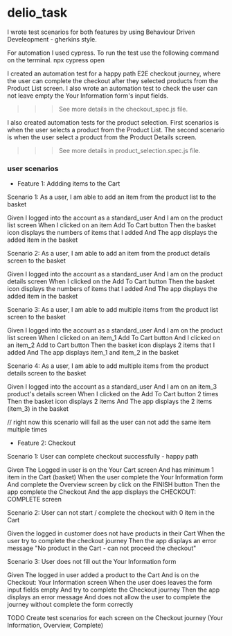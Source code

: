# delio_task

I wrote test scenarios for both features by using Behaviour Driven Develeopment - gherkins style.

For automation I used cypress. To run the test use the following command on the terminal.
npx cypress open

I created an automation test for a happy path E2E checkout journey, where the user can complete the checkout after they selected products from the Product List screen. 
I also wrote an automation test to check the user can not leave empty the Your Information form's input fields.
>>> See more details in the checkout_spec.js file.

I also created automation tests for the product selection. First scenarios is when the user selects a product from the Product List. The second scenario is when the user select a product from the Product Details screen.
>>> See more details in product_selection.spec.js file.

### user scenarios ###

* Feature 1: Addding items to the Cart

Scenario 1: As a user, I am able to add an item from the product list to the basket

Given I logged into the account as a standard_user
And I am on the product list screen
When I clicked on an item Add To Cart button
Then the basket icon displays the numbers of items that I added
And The app displays the added item in the basket

Scenario 2: As a user, I am able to add an item from the product details screen to the basket

Given I logged into the account as a standard_user
And I am on the product details screen
When I clicked on the Add To Cart button
Then the basket icon displays the numbers of items that I added
And The app displays the added item in the basket

Scenario 3: As a user, I am able to add multiple items from the product list screen to the basket

Given I logged into the account as a standard_user
And I am on the product list screen
When I clicked on an item_1 Add To Cart button
And I clicked on an item_2 Add to Cart button
Then the basket icon displays 2 items that I added
And The app displays item_1 and item_2 in the basket

Scenario 4: As a user, I am able to add multiple items from the product details screen to the basket

Given I logged into the account as a standard_user
And I am on an item_3 product's details screen
When I clicked on the Add To Cart button 2 times
Then the basket icon displays 2 items
And The app displays the 2 items (item_3) in the basket

// right now this scenario will fail as the user can not add the same item multiple times


* Feature 2: Checkout

Scenario 1: User can complete checkout successfully - happy path

Given The Logged in user is on the Your Cart screen
And has minimum 1 item in the Cart (basket)
When the user complete the Your Information form
And complete the Overview screen by click on the FINISH button
Then the app complete the Checkout
And the app displays the CHECKOUT: COMPLETE screen

Scenario 2: User can not start / complete the checkout with 0 item in the Cart

Given the logged in customer does not have products in their Cart
When the user try to complete the checkout journey
Then the app displays an error message "No product in the Cart - can not proceed the checkout"

Scenario 3: User does not fill out the Your Information form

Given The logged in user added a product to the Cart
And is on the Checkout: Your Information screen
When the user does leaves the form input fields empty
And try to complete the Checkout journey
Then the app displays an error message
And does not allow the user to complete the journey without complete the form correctly


TODO
Create test scenarios for each screen on the Checkout journey (Your Information, Overview, Complete)

